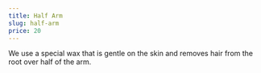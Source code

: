 ```yaml
---
title: Half Arm
slug: half-arm
price: 20
---
```


We use a special wax that is gentle on the skin and removes hair from the root over half of the arm.
